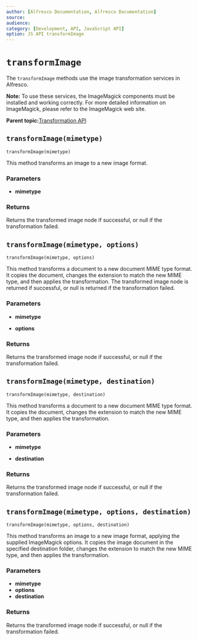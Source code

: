 ```yaml
---
author: [Alfresco Documentation, Alfresco Documentation]
source: 
audience: 
category: [Development, API, JavaScript API]
option: JS API transformImage
---
```


# `transformImage`

The `transformImage` methods use the image transformation services in Alfresco.

**Note:** To use these services, the ImageMagick components must be installed and working correctly. For more detailed information on ImageMagick, please refer to the ImageMagick web site.

**Parent topic:**[Transformation API](../references/API-JS-Transformation.md)

## `transformImage(mimetype)`

`transformImage(mimetype)`

This method transforms an image to a new image format.

### Parameters

-   **mimetype**

### Returns

Returns the transformed image node if successful, or null if the transformation failed.

## `transformImage(mimetype, options)`

`transformImage(mimetype, options)`

This method transforms a document to a new document MIME type format. It copies the document, changes the extension to match the new MIME type, and then applies the transformation. The transformed image node is returned if successful, or null is returned if the transformation failed.

### Parameters

-   **mimetype**

-   **options**

### Returns

Returns the transformed image node if successful, or null if the transformation failed.

## `transformImage(mimetype, destination)`

`transformImage(mimetype, destination)`

This method transforms a document to a new document MIME type format. It copies the document, changes the extension to match the new MIME type, and then applies the transformation.

### Parameters

-   **mimetype**

-   **destination**

### Returns

Returns the transformed image node if successful, or null if the transformation failed.

## `transformImage(mimetype, options, destination)`

`transformImage(mimetype, options, destination)`

This method transforms an image to a new image format, applying the supplied ImageMagick options. It copies the image document in the specified destination folder, changes the extension to match the new MIME type, and then applies the transformation.

### Parameters

-   **mimetype**
-   **options**
-   **destination**

### Returns

Returns the transformed image node if successful, or null if the transformation failed.

